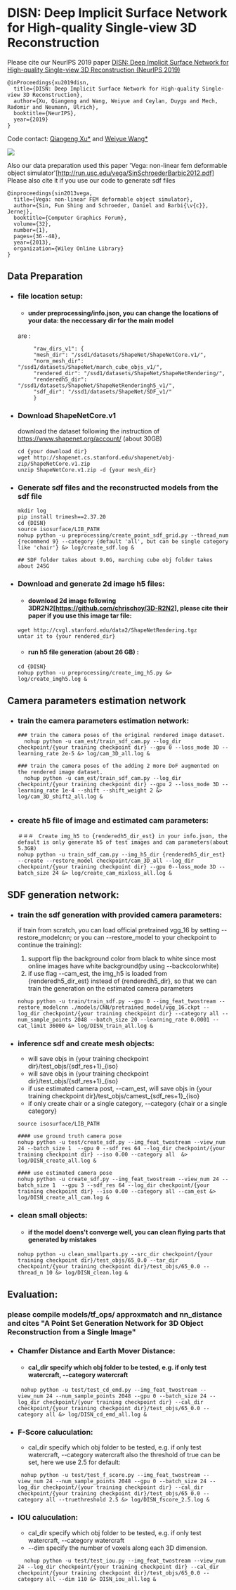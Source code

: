 # DISN: Deep Implicit Surface Network for High-quality Single-view 3D Reconstruction
Please cite our NeurIPS 2019 paper
[DISN: Deep Implicit Surface Network for High-quality Single-view 3D Reconstruction (NeurIPS 2019)](https://arxiv.org/abs/1905.10711)

``` 
@inProceedings{xu2019disn,
  title={DISN: Deep Implicit Surface Network for High-quality Single-view 3D Reconstruction},
  author={Xu, Qiangeng and Wang, Weiyue and Ceylan, Duygu and Mech, Radomir and Neumann, Ulrich},
  booktitle={NeurIPS},
  year={2019}
}
``` 
Code contact: [Qiangeng Xu*](https://xharlie.github.io/) and [Weiyue Wang*](https://weiyuewang.github.io/)

<img src="./result.png"  />


Also our data preparation used this paper 'Vega: non-linear fem deformable object simulator'[http://run.usc.edu/vega/SinSchroederBarbic2012.pdf] 
Please also cite it if you use our code to generate sdf files
``` 
@inproceedings{sin2013vega,
  title={Vega: non-linear FEM deformable object simulator},
  author={Sin, Fun Shing and Schroeder, Daniel and Barbi{\v{c}}, Jernej},
  booktitle={Computer Graphics Forum},
  volume={32},
  number={1},
  pages={36--48},
  year={2013},
  organization={Wiley Online Library}
}
``` 
## Data Preparation

* ### file location setup:
  * #### under preprocessing/info.json, you can change the locations of your data: the neccessary dir for the main model
  are : 
   ```  
        "raw_dirs_v1": {
        "mesh_dir": "/ssd1/datasets/ShapeNet/ShapeNetCore.v1/",
        "norm_mesh_dir": "/ssd1/datasets/ShapeNet/march_cube_objs_v1/",
        "rendered_dir": "/ssd1/datasets/ShapeNet/ShapeNetRendering/",
        "renderedh5_dir": "/ssd1/datasets/ShapeNet/ShapeNetRenderingh5_v1/",
        "sdf_dir": "/ssd1/datasets/ShapeNet/SDF_v1/"
        }
   ```
  
* ### Download ShapeNetCore.v1 
  download the dataset following the instruction of https://www.shapenet.org/account/  (about 30GB)
  
  ```
  cd {your download dir}
  wget http://shapenet.cs.stanford.edu/shapenet/obj-zip/ShapeNetCore.v1.zip 
  unzip ShapeNetCore.v1.zip -d {your mesh_dir}
  ```
  
* ### Generate sdf files and the reconstructed models from the sdf file 
  ```
  mkdir log
  pip install trimesh==2.37.20
  cd {DISN}
  source isosurface/LIB_PATH
  nohup python -u preprocessing/create_point_sdf_grid.py --thread_num {recommend 9} --category {default 'all', but can be single category like 'chair'} &> log/create_sdf.log &
  
  ## SDF folder takes about 9.0G, marching cube obj folder takes about 245G
  
  ```
* ### Download and generate 2d image h5 files:
  * #### download 2d image following 3DR2N2[https://github.com/chrischoy/3D-R2N2], please cite their paper if you use this image tar file:
  
  ```
  wget http://cvgl.stanford.edu/data2/ShapeNetRendering.tgz
  untar it to {your rendered_dir}
  ```
  * #### run h5 file generation (about 26 GB) :
  
  ```
  cd {DISN}
  nohup python -u preprocessing/create_img_h5.py &> log/create_imgh5.log &
  ```

##  Camera parameters estimation network

* ### train the camera parameters estimation network:
  ```
  ### train the camera poses of the original rendered image dataset. 
    nohup python -u cam_est/train_sdf_cam.py --log_dir checkpoint/{your training checkpoint dir} --gpu 0 --loss_mode 3D --learning_rate 2e-5 &> log/cam_3D_all.log &
   
  ### train the camera poses of the adding 2 more DoF augmented on the rendered image dataset. 
    nohup python -u cam_est/train_sdf_cam.py --log_dir checkpoint/{your training checkpoint dir} --gpu 2 --loss_mode 3D --learning_rate 1e-4 --shift --shift_weight 2 &> log/cam_3D_shift2_all.log &
    
  ```
* ### create h5 file of image and estimated cam parameters:
  ```
  ＃＃＃　Create img_h5 to {renderedh5_dir_est} in your info.json, the default is only generate h5 of test images and cam parameters(about 5.3GB) 
  nohup python -u train_sdf_cam.py --img_h5_dir {renderedh5_dir_est} --create --restore_model checkpoint/cam_3D_all --log_dir checkpoint/{your training checkpoint dir} --gpu 0--loss_mode 3D --batch_size 24 &> log/create_cam_mixloss_all.log &
  ```
  
  
## SDF generation network:

* ### train the sdf generation with provided camera parameters:

  if train from scratch, you can load official pretrained vgg_16 by setting --restore_modelcnn; or you can  --restore_model to your checkpoint to continue the training):

  1. support flip the background color from black to white since most online images have white background(by using --backcolorwhite)
  2. if use flag --cam_est, the img_h5 is loaded from {renderedh5_dir_est} instead of {renderedh5_dir}, so that we can train the generation on the estimated camera parameters
  ```
  nohup python -u train/train_sdf.py --gpu 0 --img_feat_twostream --restore_modelcnn ./models/CNN/pretrained_model/vgg_16.ckpt --log_dir checkpoint/{your training checkpoint dir} --category all --num_sample_points 2048 --batch_size 20 --learning_rate 0.0001 --cat_limit 36000 &> log/DISN_train_all.log &
  ```

* ### inference sdf and create mesh objects:

  * will save objs in {your training checkpoint dir}/test_objs/{sdf_res+1}_{iso}
  * will save objs in {your training checkpoint dir}/test_objs/{sdf_res+1}_{iso}
  * if use estimated camera post, --cam_est, will save objs in {your training checkpoint dir}/test_objs/camest_{sdf_res+1}_{iso}
  * if only create chair or a single category, --category {chair or a single category}
  ```
  source isosurface/LIB_PATH

  #### use ground truth camera pose
  nohup python -u test/create_sdf.py --img_feat_twostream --view_num 24 --batch_size 1  --gpu 0 --sdf_res 64 --log_dir checkpoint/{your training checkpoint dir} --iso 0.00 --category all  &> log/DISN_create_all.log &
  
  #### use estimated camera pose
  nohup python -u create_sdf.py --img_feat_twostream --view_num 24 --batch_size 1  --gpu 3 --sdf_res 64 --log_dir checkpoint/{your training checkpoint dir} --iso 0.00 --category all --cam_est &> log/DISN_create_all_cam.log &
  ```
* ### clean small objects:
  * #### if the model doens't converge well, you can clean flying parts that generated by mistakes
  ```
  nohup python -u clean_smallparts.py --src_dir checkpoint/{your training checkpoint dir}/test_objs/65_0.0 --tar_dir checkpoint/{your training checkpoint dir}/test_objs/65_0.0 --thread_n 10 &> log/DISN_clean.log &
  ```

## Evaluation:
### please compile models/tf_ops/ approxmatch and nn_distance and cites "A Point Set Generation Network for 3D Object Reconstruction from a Single Image"
* ### Chamfer Distance and Earth Mover Distance:
  * #### cal_dir specify which obj folder to be tested, e.g. if only test watercraft, --category watercraft
  ```
   nohup python -u test/test_cd_emd.py --img_feat_twostream --view_num 24 --num_sample_points 2048 --gpu 0 --batch_size 24 --log_dir checkpoint/{your training checkpoint dir} --cal_dir checkpoint/{your training checkpoint dir}/test_objs/65_0.0 --category all &> log/DISN_cd_emd_all.log & 
  ```
* ### F-Score caluculation:
  * cal_dir specify which obj folder to be tested, e.g. if only test watercraft, --category watercraft
  also the threshold of true can be set, here we use 2.5 for default:
  ```
   nohup python -u test/test_f_score.py --img_feat_twostream --view_num 24 --num_sample_points 2048 --gpu 0 --batch_size 24 --log_dir checkpoint/{your training checkpoint dir} --cal_dir checkpoint/{your training checkpoint dir}/test_objs/65_0.0 --category all --truethreshold 2.5 &> log/DISN_fscore_2.5.log & 
  ```
 * ### IOU caluculation:
    * cal_dir specify which obj folder to be tested, e.g. if only test watercraft, --category watercraft
    * --dim specify the number of voxels along each 3D dimension.

    ```
      nohup python -u test/test_iou.py --img_feat_twostream --view_num 24 --log_dir checkpoint/{your training checkpoint dir} --cal_dir checkpoint/{your training checkpoint dir}/test_objs/65_0.0 --category all --dim 110 &> DISN_iou_all.log &
    ```
